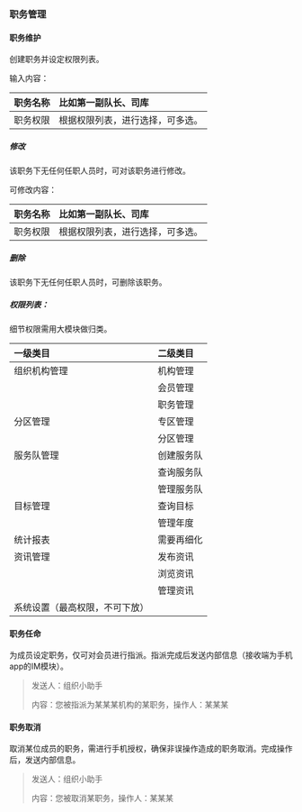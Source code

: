 ### 职务管理

#### 职务维护

创建职务并设定权限列表。

输入内容：

| 职务名称 | 比如第一副队长、司库 |
| :--- | :--- |
| 职务权限 | 根据权限列表，进行选择，可多选。 |

##### 修改

该职务下无任何任职人员时，可对该职务进行修改。

可修改内容：

| 职务名称 | 比如第一副队长、司库 |
| :--- | :--- |
| 职务权限 | 根据权限列表，进行选择，可多选。 |

##### 删除

该职务下无任何任职人员时，可删除该职务。

##### 权限列表：

细节权限需用大模块做归类。

| 一级类目 | 二级类目 |
| :--- | :--- |
| 组织机构管理 | 机构管理 |
|  | 会员管理 |
|  | 职务管理 |
| 分区管理 | 专区管理 |
|  | 分区管理 |
| 服务队管理 | 创建服务队 |
|  | 查询服务队 |
|  | 管理服务队 |
| 目标管理 | 查询目标 |
|  | 管理年度 |
| 统计报表 | 需要再细化 |
| 资讯管理 | 发布资讯 |
|  | 浏览资讯 |
|  | 管理资讯 |
| 系统设置（最高权限，不可下放） |  |

#### 职务任命

为成员设定职务，仅可对会员进行指派。指派完成后发送内部信息（接收端为手机app的IM模块）。

> 发送人：组织小助手
>
> 内容：您被指派为某某某机构的某职务，操作人：某某某

#### 职务取消

取消某位成员的职务，需进行手机授权，确保非误操作造成的职务取消。完成操作后，发送内部信息。

> 发送人：组织小助手
>
> 内容：您被取消某职务，操作人：某某某



